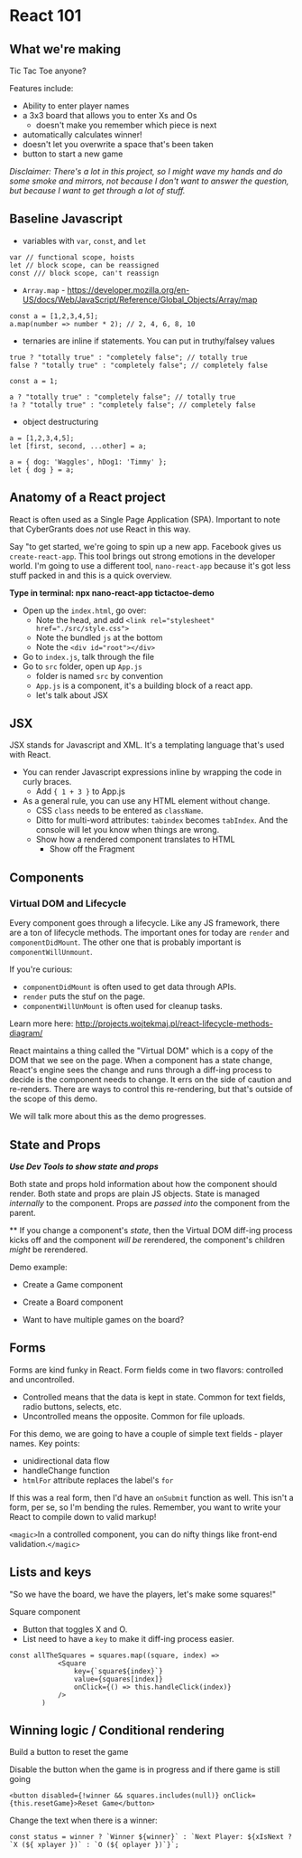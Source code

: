 # React 101
## What we're making
Tic Tac Toe anyone?

Features include:
- Ability to enter player names
- a 3x3 board that allows you to enter Xs and Os
  - doesn't make you remember which piece is next
- automatically calculates winner!
- doesn't let you overwrite a space that's been taken
- button to start a new game

_Disclaimer: There's a lot in this project, so I might wave my hands and do some smoke and mirrors, not because I don't want to answer the question, but because I want to get through a lot of stuff._

## Baseline Javascript
- variables with `var`, `const`, and `let`
```
var // functional scope, hoists
let // block scope, can be reassigned
const /// block scope, can't reassign
```
- `Array.map` - https://developer.mozilla.org/en-US/docs/Web/JavaScript/Reference/Global_Objects/Array/map
```
const a = [1,2,3,4,5];
a.map(number => number * 2); // 2, 4, 6, 8, 10
```
- ternaries are inline if statements.  You can put in truthy/falsey values
```
true ? "totally true" : "completely false"; // totally true
false ? "totally true" : "completely false"; // completely false

const a = 1;

a ? "totally true" : "completely false"; // totally true
!a ? "totally true" : "completely false"; // completely false
```
- object destructuring
```
a = [1,2,3,4,5];
let [first, second, ...other] = a;

a = { dog: 'Waggles', hDog1: 'Timmy' };
let { dog } = a;
```


## Anatomy of a React project
React is often used as a Single Page Application (SPA).  Important to note that CyberGrants does _not_ use React in this way.

Say "to get started, we're going to spin up a new app.  Facebook gives us `create-react-app`.  This tool brings out strong emotions in the developer world.  I'm going to use a different tool, `nano-react-app` because it's got less stuff packed in and this is a quick overview.

**Type in terminal: npx nano-react-app tictactoe-demo**

- Open up the `index.html`, go over:
  - Note the head, and add `<link rel="stylesheet" href="./src/style.css">`
  - Note the bundled `js` at the bottom
  - Note the `<div id="root"></div>`
- Go to `index.js`, talk through the file
- Go to `src` folder, open up `App.js`
  - folder is named `src` by convention
  - `App.js` is a component, it's a building block of a react app.
  - let's talk about JSX

## JSX
JSX stands for Javascript and XML.  It's a templating language that's used with React.

- You can render Javascript expressions inline by wrapping the code in curly braces.
  - Add `{ 1 + 3 }` to App.js
- As a general rule, you can use any HTML element without change.
  - CSS `class` needs to be entered as `className`.
  - Ditto for multi-word attributes: `tabindex` becomes `tabIndex`.  And the console will let you know when things are wrong.
  - Show how a rendered component translates to HTML
    - Show off the Fragment

## Components
### Virtual DOM and Lifecycle
Every component goes through a lifecycle.  Like any JS framework, there are a ton of lifecycle methods.  The important ones for today are `render` and `componentDidMount`.  The other one that is probably important is `componentWillUnmount`.

If you're curious:
- `componentDidMount` is often used to get data through APIs.
- `render` puts the stuf on the page.
- `componentWillUnMount` is often used for cleanup tasks.

Learn more here: http://projects.wojtekmaj.pl/react-lifecycle-methods-diagram/

React maintains a thing called the "Virtual DOM" which is a copy of the DOM that we see on the page.  When a component has a state change, React's engine sees the change and runs through a diff-ing process to decide is the component needs to change.  It errs on the side of caution and re-renders.  There are ways to control this re-rendering, but that's outside of the scope of this demo.

We will talk more about this as the demo progresses.

## State and Props
***Use Dev Tools to show state and props***

Both state and props hold information about how the component should render.
Both state and props are plain JS objects.
State is managed _internally_ to the component.
Props are _passed into_ the component from the parent.

** If you change a component's _state_, then the Virtual DOM diff-ing process kicks off and the component _will be_ rerendered, the component's children _might_ be rerendered.

Demo example:
- Create a Game component
- Create a Board component

- Want to have multiple games on the board?

## Forms
Forms are kind funky in React.
Form fields come in two flavors: controlled and uncontrolled.
- Controlled means that the data is kept in state.  Common for text fields, radio buttons, selects, etc.
- Uncontrolled means the opposite.  Common for file uploads.

For this demo, we are going to have a couple of simple text fields - player names.  Key points:
-  unidirectional data flow
- handleChange function
- `htmlFor` attribute replaces the label's `for`

If this was a real form, then I'd have an `onSubmit` function as well.  This isn't a form, per se, so I'm bending the rules.  Remember, you want to write your React to compile down to valid markup!

`<magic>`In a controlled component, you can do nifty things like front-end validation.`</magic>`


## Lists and keys
"So we have the board, we have the players, let's make some squares!"

Square component
- Button that toggles X and O.
- List need to have a `key` to make it diff-ing process easier.

```
const allTheSquares = squares.map((square, index) =>
            <Square
                key={`square${index}`}
                value={squares[index]}
                onClick={() => this.handleClick(index)}
            />
        )
```

## Winning logic / Conditional rendering
Build a button to reset the game

Disable the button when the game is in progress and if there game is still going
```
<button disabled={!winner && squares.includes(null)} onClick={this.resetGame}>Reset Game</button>
```

Change the text when there is a winner:
```
const status = winner ? `Winner ${winner}` : `Next Player: ${xIsNext ? `X (${ xplayer })` : `O (${ oplayer })`}`;
```



